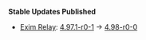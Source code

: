 **Stable Updates Published**

* [Exim Relay](https://github.com/devture/exim-relay): [4.97.1-r0-1](https://github.com/devture/exim-relay/releases/tag/4.97.1-r0-1) -> [4.98-r0-0](https://github.com/devture/exim-relay/releases/tag/4.98-r0-0)
